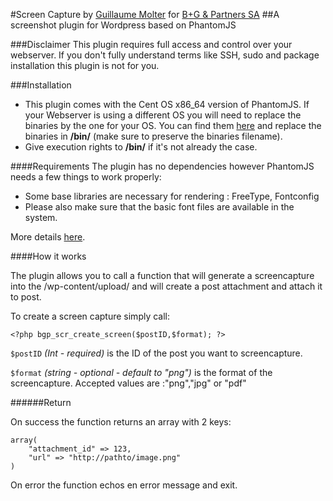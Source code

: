 #Screen Capture
by [Guillaume Molter](http://guillaumemolter.me) for [B+G & Partners SA](http://bgcom.ch/)
##A screenshot plugin for Wordpress based on PhantomJS


###Disclaimer
This plugin requires full access and control over your webserver. If you don't fully understand terms like SSH, sudo and package installation this plugin is not for you.


###Installation

- This plugin comes with the Cent OS x86_64 version of PhantomJS. If your Webserver is using a different OS you will need to replace the binaries by the one for your OS. You can find them [here](http://phantomjs.org/download.html) and replace the binaries in **/bin/** (make sure to preserve the binaries filename).
- Give execution rights to **/bin/**  if it's not already the case.

####Requirements
The plugin has no dependencies however PhantomJS needs a few things to work properly:

- Some base libraries are necessary for rendering : FreeType, Fontconfig
- Please also make sure that the basic font files are available in the system.

More details [here](http://phantomjs.org/download.html).

####How it works

The plugin allows you to call a function that will generate a screencapture into the /wp-content/upload/ and will create a post attachment and attach it to post.

To create a screen capture simply call:

	<?php bgp_scr_create_screen($postID,$format); ?>
	
`$postID` *(Int - required)* is the ID of the post you want to screencapture.

`$format` *(string - optional - default to "png")* is the format of the screencapture. Accepted values are :"png","jpg" or "pdf"

######Return

On success the function returns an array with 2 keys:
  
	array(
		"attachment_id" => 123,
		"url" => "http://pathto/image.png"
	)

On error the function echos en error message and exit.
